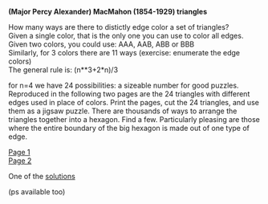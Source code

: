 <B>(Major Percy Alexander) MacMahon (1854-1929) triangles</B><P>
How many ways are there to distictly edge color a set of triangles?<BR>
Given a single color, that is the only one you can use to color all edges.<BR>
Given two colors, you could use: AAA, AAB, ABB or BBB<BR>
Similarly, for 3 colors there are 11 ways (exercise: enumerate the edge colors)<BR>
The general rule is: (n**3+2*n)/3<P>

for n=4 we have 24 possibilities: a sizeable number for good puzzles.
Reproduced in the following two pages are the 24 triangles with different edges
used in place of colors. Print the pages, cut the 24 triangles, and use them
as a jigsaw puzzle. There are thousands of ways to arrange the triangles together
into a hexagon. Find a few. Particularly pleasing are those where the entire
boundary of the big hexagon is made out of one type of edge.
<P>
<A HREF=macpage1.png>Page 1<A> <BR>
<A HREF=macpage2.png>Page 2<A> <BR>
<P>
One of the <A HREF=machexa.png>solutions</A><BR>
<P>
    (ps available too)
